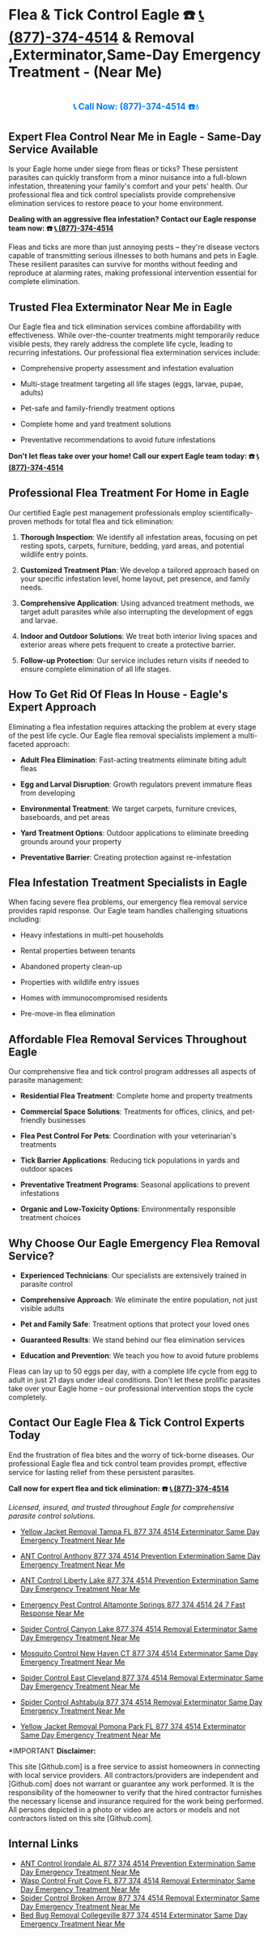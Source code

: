 # Flea & Tick Control Eagle ☎️ [📞 (877)-374-4514](https://pest-control-4514.netlify.app) & Removal ,Exterminator,Same-Day Emergency Treatment - (Near Me) 
# 

<p align="center" style="font-size: 1.2em; font-weight: bold; margin: 20px 0;">
  <a href="https://pest-control-4514.netlify.app" target="_blank" style="color: #007BFF; text-decoration: none;">📞 Call Now: (877)-374-4514 ☎️💧</a>
</p>

## Expert Flea Control Near Me in Eagle - Same-Day Service Available

Is your Eagle home under siege from fleas or ticks? These persistent parasites can quickly transform from a minor nuisance into a full-blown infestation, threatening your family's comfort and your pets' health. Our professional flea and tick control specialists provide comprehensive elimination services to restore peace to your home environment.

**Dealing with an aggressive flea infestation? Contact our Eagle response team now: ☎️ [📞 (877)-374-4514](https://pest-control-4514.netlify.app)**

Fleas and ticks are more than just annoying pests – they're disease vectors capable of transmitting serious illnesses to both humans and pets in Eagle. These resilient parasites can survive for months without feeding and reproduce at alarming rates, making professional intervention essential for complete elimination.

## Trusted Flea Exterminator Near Me in Eagle

Our Eagle flea and tick elimination services combine affordability with effectiveness. While over-the-counter treatments might temporarily reduce visible pests, they rarely address the complete life cycle, leading to recurring infestations. Our professional flea extermination services include:

- Comprehensive property assessment and infestation evaluation  

- Multi-stage treatment targeting all life stages (eggs, larvae, pupae, adults)  

- Pet-safe and family-friendly treatment options  

- Complete home and yard treatment solutions  

- Preventative recommendations to avoid future infestations  

**Don't let fleas take over your home! Call our expert Eagle team today: ☎️ [📞 (877)-374-4514](https://pest-control-4514.netlify.app)**

## Professional Flea Treatment For Home in Eagle

Our certified Eagle pest management professionals employ scientifically-proven methods for total flea and tick elimination:

1. **Thorough Inspection**: We identify all infestation areas, focusing on pet resting spots, carpets, furniture, bedding, yard areas, and potential wildlife entry points.  

2. **Customized Treatment Plan**: We develop a tailored approach based on your specific infestation level, home layout, pet presence, and family needs.  

3. **Comprehensive Application**: Using advanced treatment methods, we target adult parasites while also interrupting the development of eggs and larvae.  

4. **Indoor and Outdoor Solutions**: We treat both interior living spaces and exterior areas where pets frequent to create a protective barrier.  

5. **Follow-up Protection**: Our service includes return visits if needed to ensure complete elimination of all life stages.  

## How To Get Rid Of Fleas In House - Eagle's Expert Approach

Eliminating a flea infestation requires attacking the problem at every stage of the pest life cycle. Our Eagle flea removal specialists implement a multi-faceted approach:

- **Adult Flea Elimination**: Fast-acting treatments eliminate biting adult fleas  

- **Egg and Larval Disruption**: Growth regulators prevent immature fleas from developing  

- **Environmental Treatment**: We target carpets, furniture crevices, baseboards, and pet areas  

- **Yard Treatment Options**: Outdoor applications to eliminate breeding grounds around your property  

- **Preventative Barrier**: Creating protection against re-infestation  

## Flea Infestation Treatment Specialists in Eagle

When facing severe flea problems, our emergency flea removal service provides rapid response. Our Eagle team handles challenging situations including:

- Heavy infestations in multi-pet households  

- Rental properties between tenants  

- Abandoned property clean-up  

- Properties with wildlife entry issues  

- Homes with immunocompromised residents  

- Pre-move-in flea elimination  

## Affordable Flea Removal Services Throughout Eagle

Our comprehensive flea and tick control program addresses all aspects of parasite management:

- **Residential Flea Treatment**: Complete home and property treatments  

- **Commercial Space Solutions**: Treatments for offices, clinics, and pet-friendly businesses  

- **Flea Pest Control For Pets**: Coordination with your veterinarian's treatments  

- **Tick Barrier Applications**: Reducing tick populations in yards and outdoor spaces  

- **Preventative Treatment Programs**: Seasonal applications to prevent infestations  

- **Organic and Low-Toxicity Options**: Environmentally responsible treatment choices  

## Why Choose Our Eagle Emergency Flea Removal Service?

- **Experienced Technicians**: Our specialists are extensively trained in parasite control  

- **Comprehensive Approach**: We eliminate the entire population, not just visible adults  

- **Pet and Family Safe**: Treatment options that protect your loved ones  

- **Guaranteed Results**: We stand behind our flea elimination services  

- **Education and Prevention**: We teach you how to avoid future problems  

Fleas can lay up to 50 eggs per day, with a complete life cycle from egg to adult in just 21 days under ideal conditions. Don't let these prolific parasites take over your Eagle home – our professional intervention stops the cycle completely.

## Contact Our Eagle Flea & Tick Control Experts Today

End the frustration of flea bites and the worry of tick-borne diseases. Our professional Eagle flea and tick control team provides prompt, effective service for lasting relief from these persistent parasites.

**Call now for expert flea and tick elimination: ☎️ [📞 (877)-374-4514](https://pest-control-4514.netlify.app)**

*Licensed, insured, and trusted throughout Eagle for comprehensive parasite control solutions.*


- [Yellow Jacket Removal Tampa FL 877 374 4514 Exterminator Same Day Emergency Treatment Near Me](https://github.com/allyoucaneatsushiin/pest-control/blob/main/Yellow-Jacket-Removal-Tampa-FL-877-374-4514-Exterminator-Same-Day-Emergency-Treatment-Near-Me.md)
- [ANT Control Anthony 877 374 4514 Prevention Extermination Same Day Emergency Treatment Near Me](https://github.com/allyoucaneatsushiin/pest-control/blob/main/ANT-Control-Anthony-877-374-4514-Prevention-Extermination-Same-Day-Emergency-Treatment-Near-Me.md)
- [ANT Control Liberty Lake 877 374 4514 Prevention Extermination Same Day Emergency Treatment Near Me](https://github.com/allyoucaneatsushiin/pest-control/blob/main/ANT-Control-Liberty-Lake-877-374-4514-Prevention-Extermination-Same-Day-Emergency-Treatment-Near-Me.md)


- [Emergency Pest Control Altamonte Springs 877 374 4514 24 7 Fast Response Near Me](https://github.com/allyoucaneatsushiin/pest-control/blob/main/Emergency-Pest-Control-Altamonte-Springs-877-374-4514-24-7-Fast-Response-Near-Me.md)
- [Spider Control Canyon Lake 877 374 4514 Removal Exterminator Same Day Emergency Treatment Near Me](https://github.com/allyoucaneatsushiin/pest-control/blob/main/Spider-Control-Canyon-Lake-877-374-4514-Removal-Exterminator-Same-Day-Emergency-Treatment-Near-Me.md)
- [Mosquito Control New Haven CT 877 374 4514 Exterminator Same Day Emergency Treatment Near Me](https://github.com/allyoucaneatsushiin/pest-control/blob/main/Mosquito-Control-New-Haven-CT-877-374-4514-Exterminator-Same-Day-Emergency-Treatment-Near-Me.md)


- [Spider Control East Cleveland 877 374 4514 Removal Exterminator Same Day Emergency Treatment Near Me](https://github.com/allyoucaneatsushiin/pest-control/blob/main/Spider-Control-East-Cleveland-877-374-4514-Removal-Exterminator-Same-Day-Emergency-Treatment-Near-Me.md)
- [Spider Control Ashtabula 877 374 4514 Removal Exterminator Same Day Emergency Treatment Near Me](https://github.com/allyoucaneatsushiin/pest-control/blob/main/Spider-Control-Ashtabula-877-374-4514-Removal-Exterminator-Same-Day-Emergency-Treatment-Near-Me.md)
- [Yellow Jacket Removal Pomona Park FL 877 374 4514 Exterminator Same Day Emergency Treatment Near Me](https://github.com/allyoucaneatsushiin/pest-control/blob/main/Yellow-Jacket-Removal-Pomona-Park-FL-877-374-4514-Exterminator-Same-Day-Emergency-Treatment-Near-Me.md)


*IMPORTANT **Disclaimer:**  

This site [Github.com] is a free service to assist homeowners in connecting with local service providers. All contractors/providers are independent and [Github.com] does not warrant or guarantee any work performed. It is the responsibility of the homeowner to verify that the hired contractor furnishes the necessary license and insurance required for the work being performed. All persons depicted in a photo or video are actors or models and not contractors listed on this site [Github.com].


## Internal Links
- [ANT Control Irondale AL 877 374 4514 Prevention Extermination Same Day Emergency Treatment Near Me](https://github.com/allyoucaneatsushiin/pest-control/blob/main/ANT-Control-Irondale-AL-877-374-4514-Prevention-Extermination-Same-Day-Emergency-Treatment-Near-Me.md)
- [Wasp Control Fruit Cove FL 877 374 4514 Removal Exterminator Same Day Emergency Treatment Near Me](https://github.com/allyoucaneatsushiin/pest-control/blob/main/Wasp-Control-Fruit-Cove-FL-877-374-4514-Removal-Exterminator-Same-Day-Emergency-Treatment-Near-Me.md)
- [Spider Control Broken Arrow 877 374 4514 Removal Exterminator Same Day Emergency Treatment Near Me](https://github.com/allyoucaneatsushiin/pest-control/blob/main/Spider-Control-Broken-Arrow-877-374-4514-Removal-Exterminator-Same-Day-Emergency-Treatment-Near-Me.md)
- [Bed Bug Removal Collegeville 877 374 4514 Exterminator Same Day Emergency Treatment Near Me](https://github.com/allyoucaneatsushiin/pest-control/blob/main/Bed-Bug-Removal-Collegeville-877-374-4514-Exterminator-Same-Day-Emergency-Treatment-Near-Me.md)
